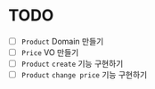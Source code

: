 # TODO
- [ ] `Product` Domain 만들기
- [ ] `Price` VO 만들기
- [ ] `Product` `create` 기능 구현하기
- [ ] `Product` `change price` 기능 구현하기
